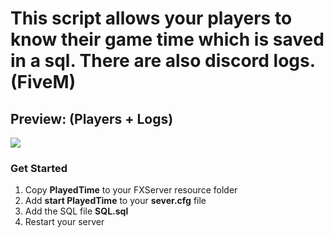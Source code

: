 # This script allows your players to know their game time which is saved in a sql. There are also discord logs. (FiveM)


## Preview: (Players + Logs)
![](https://cdn.discordapp.com/attachments/834924184223481876/985345191932223518/unknown.png)

### Get Started
1) Copy **PlayedTime** to your FXServer resource folder
2) Add **start PlayedTime** to your **sever.cfg** file
3) Add the SQL file **SQL.sql**
4) Restart your server
